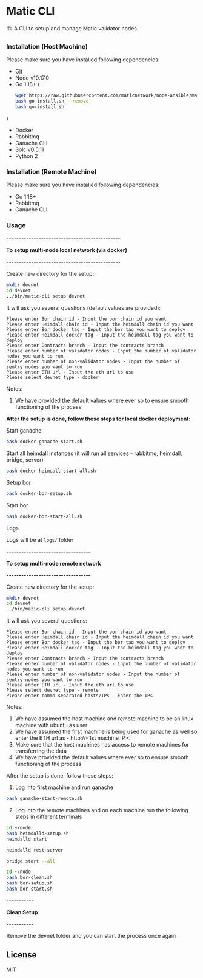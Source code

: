# Matic CLI

🏗 A CLI to setup and manage Matic validator nodes

### Installation (Host Machine)

Please make sure you have installed following dependencies:

* Git
* Node v10.17.0
* Go 1.18+ (
    ```bash
    wget https://raw.githubusercontent.com/maticnetwork/node-ansible/master/go-install.sh
    bash go-install.sh --remove
    bash go-install.sh
    ```
)
* Docker
* Rabbitmq
* Ganache CLI
* Solc v0.5.11
* Python 2

### Installation (Remote Machine)

Please make sure you have installed following dependencies:

* Go 1.18+
* Rabbitmq
* Ganache CLI

### Usage

**----------------------------------------------**

**To setup multi-node local network (via docker)**

**----------------------------------------------**

Create new directory for the setup:

```bash
mkdir devnet
cd devnet
../bin/matic-cli setup devnet
```

It will ask you several questions (default values are provided):

```
Please enter Bor chain id - Input the bor chain id you want
Please enter Heimdall chain id - Input the heimdall chain id you want
Please enter Bor docker tag - Input the bor tag you want to deploy
Please enter Heimdall docker tag - Input the heimdall tag you want to deploy
Please enter Contracts branch - Input the contracts branch
Please enter number of validator nodes - Input the number of validator nodes you want to run
Please enter number of non-validator nodes - Input the number of sentry nodes you want to run
Please enter ETH url - Input the eth url to use
Please select devnet type - docker
```

Notes:
1. We have provided the default values where ever so to ensure smooth functioning of the process

**After the setup is done, follow these steps for local docker deployment:**

Start ganache
```bash
bash docker-ganache-start.sh
```

Start all heimdall instances (it will run all services - rabbitmq, heimdall, bridge, server)
```bash
bash docker-heimdall-start-all.sh
```

Setup bor
```bash
bash docker-bor-setup.sh
```

Start bor
```bash
bash docker-bor-start-all.sh
```

Logs

Logs will be at `logs/` folder

**----------------------------------**

**To setup multi-node remote network**

**----------------------------------**

Create new directory for the setup:

```bash
mkdir devnet
cd devnet
../bin/matic-cli setup devnet
```

It will ask you several questions:

```
Please enter Bor chain id - Input the bor chain id you want
Please enter Heimdall chain id - Input the heimdall chain id you want
Please enter Bor docker tag - Input the bor tag you want to deploy
Please enter Heimdall docker tag - Input the heimdall tag you want to deploy
Please enter Contracts branch - Input the contracts branch
Please enter number of validator nodes - Input the number of validator nodes you want to run
Please enter number of non-validator nodes - Input the number of sentry nodes you want to run
Please enter ETH url - Input the eth url to use
Please select devnet type - remote
Please enter comma separated hosts/IPs - Enter the IPs
```

Notes:
1. We have assumed the host machine and remote machine to be an linux machine with ubuntu as user
2. We have assumed the first machine is being used for ganache as well so enter the ETH url as - http://<1st machine IP>:<PORT>
3. Make sure that the host machines has access to remote machines for transferring the data
4. We have provided the default values where ever so to ensure smooth functioning of the process

After the setup is done, follow these steps:
1. Log into first machine and run ganache
```bash
bash ganache-start-remote.sh
```

2. Log into the remote machines and on each machine run the following steps in different terminals
```bash
cd ~/node
bash heimdalld-setup.sh
heimdalld start
```

```bash
heimdalld rest-server
```

```bash
bridge start --all
```

```bash
cd ~/node
bash bor-clean.sh
bash bor-setup.sh
bash bor-start.sh
```

**-----------**

**Clean Setup**

**-----------**

Remove the devnet folder and you can start the process once again

## License

MIT
